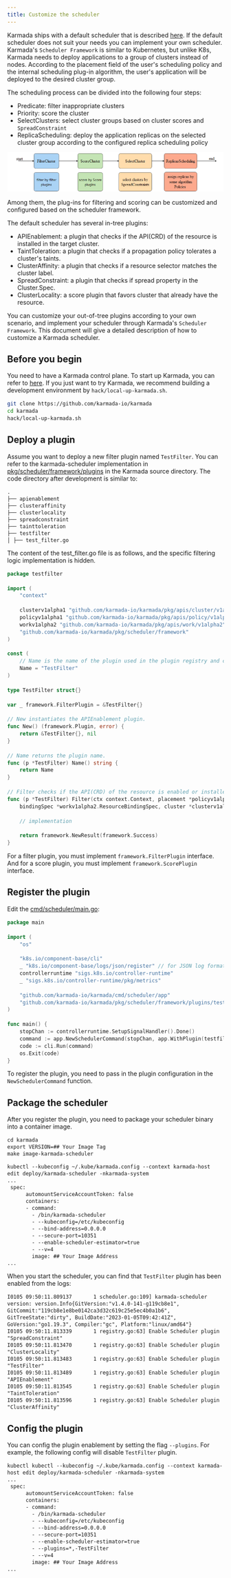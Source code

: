 ```yaml
---
title: Customize the scheduler
---
```


Karmada ships with a default scheduler that is described [here](../reference/components/karmada-scheduler.md). If the default scheduler does not suit your needs you can implement your own scheduler.
Karmada's `Scheduler Framework` is similar to Kubernetes, but unlike K8s, Karmada needs to deploy applications to a group of clusters instead of nodes. According to the placement field of the user's scheduling policy and the internal scheduling plug-in algorithm, the user's application will be deployed to the desired cluster group.

The scheduling process can be divided into the following four steps:
* Predicate: filter inappropriate clusters
* Priority: score the cluster
* SelectClusters: select cluster groups based on cluster scores and `SpreadConstraint`
* ReplicaScheduling: deploy the application replicas on the selected cluster group according to the configured replica scheduling policy

 ![schedule process](../resources/developers/schedule-process.png)

Among them, the plug-ins for filtering and scoring can be customized and configured based on the scheduler framework.

The default scheduler has several in-tree plugins:
* APIEnablement: a plugin that checks if the API(CRD) of the resource is installed in the target cluster.
* TaintToleration: a plugin that checks if a propagation policy tolerates a cluster's taints.
* ClusterAffinity: a plugin that checks if a resource selector matches the cluster label.
* SpreadConstraint: a plugin that checks if spread property in the Cluster.Spec.
* ClusterLocality: a score plugin that favors cluster that already have the resource.

You can customize your out-of-tree plugins according to your own scenario, and implement your scheduler through Karmada's `Scheduler Framework`.
This document will give a detailed description of how to customize a Karmada scheduler.

## Before you begin

You need to have a Karmada control plane. To start up Karmada, you can refer to [here](../installation/installation.md).
If you just want to try Karmada, we recommend building a development environment by ```hack/local-up-karmada.sh```.

```sh
git clone https://github.com/karmada-io/karmada
cd karmada
hack/local-up-karmada.sh
```

## Deploy a plugin

Assume you want to deploy a new filter plugin named `TestFilter`. You can refer to the karmada-scheduler implementation in [pkg/scheduler/framework/plugins](https://github.com/karmada-io/karmada/tree/master/pkg/scheduler/framework/plugins) in the Karmada source directory.
The code directory after development is similar to:

```
.
├── apienablement
├── clusteraffinity
├── clusterlocality
├── spreadconstraint
├── tainttoleration
├── testfilter
│ ├── test_filter.go
```

The content of the test_filter.go file is as follows, and the specific filtering logic implementation is hidden.

```go
package testfilter

import (
	"context"

	clusterv1alpha1 "github.com/karmada-io/karmada/pkg/apis/cluster/v1alpha1"
	policyv1alpha1 "github.com/karmada-io/karmada/pkg/apis/policy/v1alpha1"
	workv1alpha2 "github.com/karmada-io/karmada/pkg/apis/work/v1alpha2"
	"github.com/karmada-io/karmada/pkg/scheduler/framework"
)

const (
	// Name is the name of the plugin used in the plugin registry and configurations.
	Name = "TestFilter"
)

type TestFilter struct{}

var _ framework.FilterPlugin = &TestFilter{}

// New instantiates the APIEnablement plugin.
func New() (framework.Plugin, error) {
	return &TestFilter{}, nil
}

// Name returns the plugin name.
func (p *TestFilter) Name() string {
	return Name
}

// Filter checks if the API(CRD) of the resource is enabled or installed in the target cluster.
func (p *TestFilter) Filter(ctx context.Context, placement *policyv1alpha1.Placement,
	bindingSpec *workv1alpha2.ResourceBindingSpec, cluster *clusterv1alpha1.Cluster) *framework.Result {

	// implementation

	return framework.NewResult(framework.Success)
}
```

For a filter plugin, you must implement `framework.FilterPlugin` interface. And for a score plugin, you must implement `framework.ScorePlugin` interface.

## Register the plugin

Edit the [cmd/scheduler/main.go](https://github.com/karmada-io/karmada/blob/master/cmd/scheduler/main.go):

```go
package main

import (
	"os"

	"k8s.io/component-base/cli"
	_ "k8s.io/component-base/logs/json/register" // for JSON log format registration
	controllerruntime "sigs.k8s.io/controller-runtime"
	_ "sigs.k8s.io/controller-runtime/pkg/metrics"

	"github.com/karmada-io/karmada/cmd/scheduler/app"
	"github.com/karmada-io/karmada/pkg/scheduler/framework/plugins/testfilter"
)

func main() {
	stopChan := controllerruntime.SetupSignalHandler().Done()
	command := app.NewSchedulerCommand(stopChan, app.WithPlugin(testfilter.Name, testfilter.New))
	code := cli.Run(command)
	os.Exit(code)
}

```

To register the plugin, you need to pass in the plugin configuration in the `NewSchedulerCommand` function.

## Package the scheduler

After you register the plugin, you need to package your scheduler binary into a container image.

```shell
cd karmada
export VERSION=## Your Image Tag
make image-karmada-scheduler
```

```shell
kubectl --kubeconfig ~/.kube/karmada.config --context karmada-host edit deploy/karmada-scheduler -nkarmada-system
...
 spec:
      automountServiceAccountToken: false
      containers:
      - command:
        - /bin/karmada-scheduler
        - --kubeconfig=/etc/kubeconfig
        - --bind-address=0.0.0.0
        - --secure-port=10351
        - --enable-scheduler-estimator=true
        - --v=4
        image: ## Your Image Address
...
```

When you start the scheduler, you can find that `TestFilter` plugin has been enabled from the logs:

```
I0105 09:50:11.809137       1 scheduler.go:109] karmada-scheduler version: version.Info{GitVersion:"v1.4.0-141-g119cb8e1", GitCommit:"119cb8e1e8be0142ca3d32c619c25e5ec4b0a1b6", GitTreeState:"dirty", BuildDate:"2023-01-05T09:42:41Z", GoVersion:"go1.19.3", Compiler:"gc", Platform:"linux/amd64"}
I0105 09:50:11.813339       1 registry.go:63] Enable Scheduler plugin "SpreadConstraint"
I0105 09:50:11.813470       1 registry.go:63] Enable Scheduler plugin "ClusterLocality"
I0105 09:50:11.813483       1 registry.go:63] Enable Scheduler plugin "TestFilter"
I0105 09:50:11.813489       1 registry.go:63] Enable Scheduler plugin "APIEnablement"
I0105 09:50:11.813545       1 registry.go:63] Enable Scheduler plugin "TaintToleration"
I0105 09:50:11.813596       1 registry.go:63] Enable Scheduler plugin "ClusterAffinity"
```

## Config the plugin

You can config the plugin enablement by setting the flag `--plugins`.
For example, the following config will disable `TestFilter` plugin.

```shell
kubectl kubectl --kubeconfig ~/.kube/karmada.config --context karmada-host edit deploy/karmada-scheduler -nkarmada-system
...
 spec:
      automountServiceAccountToken: false
      containers:
      - command:
        - /bin/karmada-scheduler
        - --kubeconfig=/etc/kubeconfig
        - --bind-address=0.0.0.0
        - --secure-port=10351
        - --enable-scheduler-estimator=true
        - --plugins=*,-TestFilter
        - --v=4
        image: ## Your Image Address
...
```